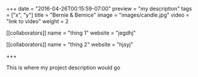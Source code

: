 +++
date = "2016-04-26T00:15:59-07:00"
preview = "my description"
tags = ["x", "y"]
title = "Bernie & Bernice"
image = "images/candle.jpg"
video = "link to video"
weight = 2

[[collaborators]]
name = "thing 1"
website = "jegdhj"

[[collaborators]]
name = "thing 2"
website = "hjsyj"

+++

This is where my project description would go
